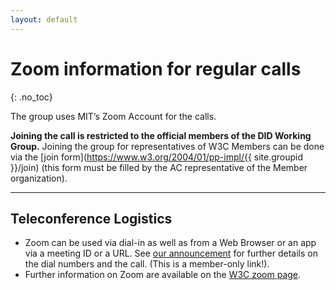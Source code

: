 ```yaml
---
layout: default
---
```


# Zoom information for regular calls
{: .no_toc}

The group uses MIT’s Zoom Account for the calls.

**Joining the call is restricted to the official members of the DID Working Group.** Joining the group for representatives of W3C Members can be done via the [join form](https://www.w3.org/2004/01/pp-impl/{{ site.groupid }}/join) (this form must be filled by the AC representative of the Member organization).

---

## Teleconference Logistics

* Zoom can be used via dial-in as well as from a Web Browser or an app via a meeting ID or a URL. See [our announcement](https://lists.w3.org/Archives/Member/member-did-wg/2020Jun/0000.html) for further details on the dial numbers and the call. (This is a member-only link!).
* Further information on Zoom are available on the [W3C zoom page](https://www.w3.org/Guide/meetings/zoom.html).
